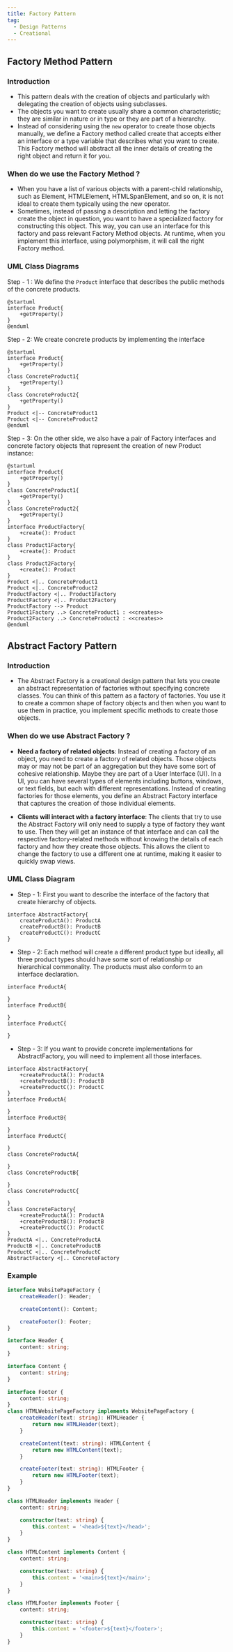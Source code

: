 ```yaml
---
title: Factory Pattern
tag:
  - Design Patterns
  - Creational
---
```


## Factory Method Pattern

### Introduction

- This pattern deals with the creation of objects and particularly with delegating the creation of objects using subclasses.
- The objects you want to create usually share a common characteristic; they are similar in nature or in type or they are part of a hierarchy.
- Instead of considering using the `new` operator to create those objects manually, we define a Factory method called create that accepts either an interface or a type variable that describes what you want to create. This Factory method will abstract all the inner details of creating the right object and return it for you.

### When do we use the Factory Method ?

- When you have a list of various objects with a parent-child relationship, such as Element, HTMLElement, HTMLSpanElement, and so on, it is not ideal to create them typically using the new operator.
- Sometimes, instead of passing a description and letting the factory create the object in question, you want to have a specialized factory for constructing this object. This way, you can use an interface for this factory and pass relevant Factory Method objects. At runtime, when you implement this interface, using polymorphism, it will call the right Factory method.

### UML Class Diagrams

Step - 1 : We define the `Product` interface that describes the public methods of the concrete products.

```puml
@startuml
interface Product{
    +getProperty()
}
@enduml
```

Step - 2: We create concrete products by implementing the interface

```puml
@startuml
interface Product{
    +getProperty()
}
class ConcreteProduct1{
    +getProperty()
}
class ConcreteProduct2{
    +getProperty()
}
Product <|-- ConcreteProduct1
Product <|-- ConcreteProduct2
@enduml
```

Step - 3: On the other side, we also have a pair of Factory interfaces and concrete factory objects that represent the creation of new Product instance:

```puml
@startuml
interface Product{
    +getProperty()
}
class ConcreteProduct1{
    +getProperty()
}
class ConcreteProduct2{
    +getProperty()
}
interface ProductFactory{
    +create(): Product
}
class Product1Factory{
    +create(): Product
}
class Product2Factory{
    +create(): Product
}
Product <|.. ConcreteProduct1
Product <|.. ConcreteProduct2
ProductFactory <|.. Product1Factory
ProductFactory <|.. Product2Factory
ProductFactory --> Product
Product1Factory ..> ConcreteProduct1 : <<creates>>
Product2Factory ..> ConcreteProduct2 : <<creates>>
@enduml
```

## Abstract Factory Pattern

### Introduction

- The Abstract Factory is a creational design pattern that lets you create an abstract representation of factories without specifying concrete classes. You can think of this pattern as a factory of factories. You use it to create a common shape of factory objects and then when you want to use them in practice, you implement specific methods to create those objects.

### When do we use Abstract Factory ?

- **Need a factory of related objects**: Instead of creating a factory of an object, you need to create a factory of related objects. Those objects may or may not be part of an aggregation but they have some sort of cohesive relationship. Maybe they are part of a User Interface (UI). In a UI, you can have several types of elements including buttons, windows, or text fields, but each with different representations. Instead of creating factories for those elements, you define an Abstract Factory interface that captures the creation of those individual elements.

- **Clients will interact with a factory interface**: The clients that try to use the Abstract Factory will only need to supply a type of factory they want to use. Then they will get an instance of that interface and can call the respective factory-related methods without knowing the details of each factory and how they create those objects. This allows the client to change the factory to use a different one at runtime, making it easier to quickly swap views.

### UML Class Diagram

- Step - 1: First you want to describe the interface of the factory that create hierarchy of objects.

```puml
interface AbstractFactory{
    createProductA(): ProductA
    createProductB(): ProductB
    createProductC(): ProductC
}
```

- Step - 2: Each method will create a different product type but ideally, all three product types should have some sort of relationship or hierarchical commonality. The products must also conform to an interface declaration.

```puml
interface ProductA{

}
interface ProductB{

}
interface ProductC{

}
```

- Step - 3: If you want to provide concrete implementations for AbstractFactory, you will need to implement all those interfaces.

```puml
interface AbstractFactory{
    +createProductA(): ProductA
    +createProductB(): ProductB
    +createProductC(): ProductC
}
interface ProductA{

}
interface ProductB{

}
interface ProductC{

}
class ConcreteProductA{

}
class ConcreteProductB{

}
class ConcreteProductC{

}
class ConcreteFactory{
    +createProductA(): ProductA
    +createProductB(): ProductB
    +createProductC(): ProductC
}
ProductA <|.. ConcreteProductA
ProductB <|.. ConcreteProductB
ProductC <|.. ConcreteProductC
AbstractFactory <|.. ConcreteFactory
```

### Example

```typescript
interface WebsitePageFactory {
	createHeader(): Header;

	createContent(): Content;

	createFooter(): Footer;
}

interface Header {
	content: string;
}

interface Content {
	content: string;
}

interface Footer {
	content: string;
}
class HTMLWebsitePageFactory implements WebsitePageFactory {
	createHeader(text: string): HTMLHeader {
		return new HTMLHeader(text);
	}

	createContent(text: string): HTMLContent {
		return new HTMLContent(text);
	}

	createFooter(text: string): HTMLFooter {
		return new HTMLFooter(text);
	}
}

class HTMLHeader implements Header {
	content: string;

	constructor(text: string) {
		this.content = '<head>${text}</head>';
	}
}

class HTMLContent implements Content {
	content: string;

	constructor(text: string) {
		this.content = '<main>${text}</main>';
	}
}

class HTMLFooter implements Footer {
	content: string;

	constructor(text: string) {
		this.content = '<footer>${text}</footer>';
	}
}
```
